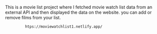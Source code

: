 This is a movie list project where I fetched movie watch list data from an external API and then displayed the data on the website. you can add or remove films from your list.                                                 
                   
             htps://moviewatchlist1.netlify.app/      
 
